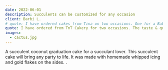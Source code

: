 ```yaml
---
date: 2022-06-01
description: Succulents can be customized for any occasion
client: Barbi L.
# quote: I have ordered cakes from Tina on two occasions. One for a Baby Shower and one for my daughter's graduation. Tina also made cupcakes for the graduation party. In both instances the cakes/cupcakes looked and tasted phenomenal! They were made exactly to our specifications and were carefully and beautifully decorated. Tina obviously takes great pride in meeting the expectations of her customers. On a side note, she made me a birthday cake. It was obvious she took her time to think and plan the execution out to the smallest of details. I highly recommend Tina for your upcoming celebration.
quote: I have ordered from TnT Cakery for two occasions. The taste & quality of the cakes I received exceeded my expectations. Tina at TnT Cakery puts tremendous thought and care into every baked good she creates. Tina truly desires to capture the essence of your event, while pushing herself to surpass the clients' expectations. It's obvious Tina loves to bake and decorate baked goods, as demonstrated by the beauty, quality, intricacy and phenomenal taste of her creations. She has my highest recommendation.
images:
  - cactus.jpg
---
```


A succulent coconut graduation cake for a succulant lover. This succulent cake will bring any party to life. It was made with homemade whipped icing and gold flakes on the sides. .

